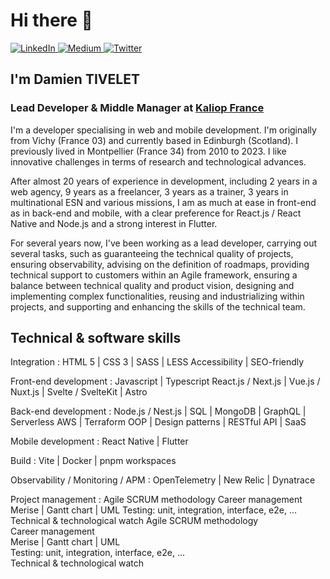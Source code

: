 <!--
**windagency/windagency** is a ✨ _special_ ✨ repository because its `README.md` (this file) appears on your GitHub profile.

Here are some ideas to get you started:

- 🔭 I’m currently working on ...
- 🌱 I’m currently learning ...
- 👯 I’m looking to collaborate on ...
- 🤔 I’m looking for help with ...
- 💬 Ask me about ...
- 📫 How to reach me: ...
- 😄 Pronouns: ...
- ⚡ Fun fact: ...
-->

# Hi there 👋

<div align="left">
  <a href="https://www.linkedin.com/in/damientivelet/" target="_blank">
    <img
      src="https://img.shields.io/static/v1?logo=linkedin&style=flat-square&color=0072b1&label=LinkedIn&message=%E2%98%86"
      alt="LinkedIn"
    />
  </a>
  <a href="https://medium.com/@windagency.com" target="_blank">
    <img
      src="https://img.shields.io/static/v1?logo=medium&style=flat-square&color=0072b1&label=Medium&message=%E2%98%86"
      alt="Medium"
    />
  </a>
  <a href="https://twitter.com/windagency" target="_blank">
    <img
      src="https://img.shields.io/twitter/follow/windagency?logo=x&style=flat-square&color=0072b1&label=(ex Twitter)&message=%E2%98%86"
      alt="Twitter"
    />
  </a>
</div>

## I'm Damien TIVELET

### Lead Developer & Middle Manager at [Kaliop France](https://www.kaliop.com)

I'm a developer specialising in web and mobile development. I'm originally from Vichy (France 03) and currently based in Edinburgh (Scotland). I previously lived in Montpellier (France 34) from 2010 to 2023. I like innovative challenges in terms of research and technological advances.

After almost 20 years of experience in development, including 2 years in a web agency, 9 years as a freelancer, 3 years as a trainer, 3 years in multinational ESN and various missions, I am as much at ease in front-end as in back-end and mobile, with a clear preference for React.js / React Native and Node.js and a strong interest in Flutter.

For several years now, I've been working as a lead developer, carrying out several tasks, such as guaranteeing the technical quality of projects, ensuring observability, advising on the definition of roadmaps, providing technical support to customers within an Agile framework, ensuring a balance between technical quality and product vision, designing and implementing complex functionalities, reusing and industrializing within projects, and supporting and enhancing the skills of the technical team.

Technical & software skills
------------------------------------------
Integration :
HTML 5 | CSS 3 | SASS | LESS
Accessibility | SEO-friendly

Front-end development :
Javascript | Typescript
React.js / Next.js | Vue.js / Nuxt.js | Svelte / SvelteKit | Astro

Back-end development :
Node.js / Nest.js | SQL | MongoDB | GraphQL | Serverless AWS | Terraform
OOP | Design patterns | RESTful API | SaaS

Mobile development :
React Native | Flutter

Build :
Vite | Docker | pnpm workspaces

Observability / Monitoring / APM :
OpenTelemetry | New Relic | Dynatrace

Project management :
Agile SCRUM methodology
Career management
Merise | Gantt chart | UML
Testing: unit, integration, interface, e2e, ...
Technical & technological watch
Agile SCRUM methodology\
Career management\
Merise | Gantt chart | UML\
Testing: unit, integration, interface, e2e, ...\
Technical & technological watch
